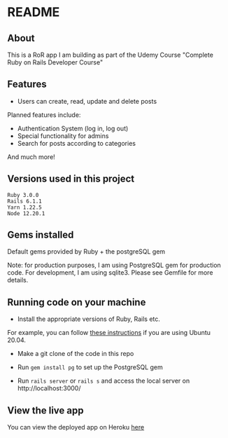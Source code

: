 # README

## About
This is a RoR app I am building as part of the Udemy Course "Complete Ruby on Rails Developer Course"

## Features

* Users can create, read, update and delete posts

Planned features include:

* Authentication System (log in, log out)
* Special functionality for admins
* Search for posts according to categories

And much more!

## Versions used in this project

```
Ruby 3.0.0
Rails 6.1.1
Yarn 1.22.5
Node 12.20.1
```

## Gems installed
Default gems provided by Ruby + the postgreSQL gem

Note: for production purposes, I am using PostgreSQL gem for production code. For development, I am using sqlite3.
Please see Gemfile for more details.


## Running code on your machine

- Install the appropriate versions of Ruby, Rails etc.

For example, you can follow [these instructions](https://gorails.com/setup/ubuntu/20.04) if you are using Ubuntu 20.04.

- Make a git clone of the code in this repo

- Run `gem install pg` to set up the PostgreSQL gem

- Run `rails server` or `rails s` and access the local server on http://localhost:3000/


## View the live app

You can view the deployed app on Heroku [here](https://victorias-udemy-project.herokuapp.com/)
